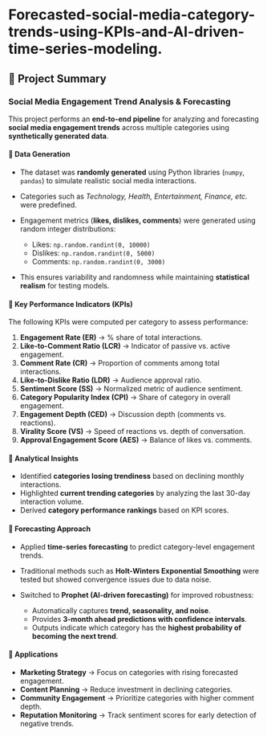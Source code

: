 # Forecasted-social-media-category-trends-using-KPIs-and-AI-driven-time-series-modeling.

## 📌 Project Summary

### **Social Media Engagement Trend Analysis & Forecasting**

This project performs an **end-to-end pipeline** for analyzing and forecasting **social media engagement trends** across multiple categories using **synthetically generated data**.

#### 🔹 Data Generation

* The dataset was **randomly generated** using Python libraries (`numpy`, `pandas`) to simulate realistic social media interactions.
* Categories such as *Technology, Health, Entertainment, Finance, etc.* were predefined.
* Engagement metrics (**likes, dislikes, comments**) were generated using random integer distributions:

  * Likes: `np.random.randint(0, 10000)`
  * Dislikes: `np.random.randint(0, 5000)`
  * Comments: `np.random.randint(0, 3000)`
* This ensures variability and randomness while maintaining **statistical realism** for testing models.

#### 🔹 Key Performance Indicators (KPIs)

The following KPIs were computed per category to assess performance:

1. **Engagement Rate (ER)** → % share of total interactions.
2. **Like-to-Comment Ratio (LCR)** → Indicator of passive vs. active engagement.
3. **Comment Rate (CR)** → Proportion of comments among total interactions.
4. **Like-to-Dislike Ratio (LDR)** → Audience approval ratio.
5. **Sentiment Score (SS)** → Normalized metric of audience sentiment.
6. **Category Popularity Index (CPI)** → Share of category in overall engagement.
7. **Engagement Depth (CED)** → Discussion depth (comments vs. reactions).
8. **Virality Score (VS)** → Speed of reactions vs. depth of conversation.
9. **Approval Engagement Score (AES)** → Balance of likes vs. comments.

#### 🔹 Analytical Insights

* Identified **categories losing trendiness** based on declining monthly interactions.
* Highlighted **current trending categories** by analyzing the last 30-day interaction volume.
* Derived **category performance rankings** based on KPI scores.

#### 🔹 Forecasting Approach

* Applied **time-series forecasting** to predict category-level engagement trends.
* Traditional methods such as **Holt-Winters Exponential Smoothing** were tested but showed convergence issues due to data noise.
* Switched to **Prophet (AI-driven forecasting)** for improved robustness:

  * Automatically captures **trend, seasonality, and noise**.
  * Provides **3-month ahead predictions with confidence intervals**.
  * Outputs indicate which category has the **highest probability of becoming the next trend**.

#### 🔹 Applications

* **Marketing Strategy** → Focus on categories with rising forecasted engagement.
* **Content Planning** → Reduce investment in declining categories.
* **Community Engagement** → Prioritize categories with higher comment depth.
* **Reputation Monitoring** → Track sentiment scores for early detection of negative trends.
